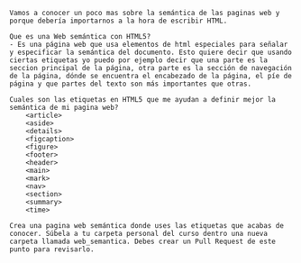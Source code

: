    Vamos a conocer un poco mas sobre la semántica de las paginas web y porque debería importarnos a la hora de escribir HTML.

    Que es una Web semántica con HTML5?
    - Es una página web que usa elementos de html especiales para señalar y especificar la semántica del documento. Esto quiere decir que usando ciertas etiquetas yo puedo por ejemplo decir que una parte es la seccion principal de la página, otra parte es la sección de navegación de la página, dónde se encuentra el encabezado de la página, el píe de página y que partes del texto son más importantes que otras. 

    Cuales son las etiquetas en HTML5 que me ayudan a definir mejor la semántica de mi pagina web?
        <article>
        <aside>
        <details>
        <figcaption>
        <figure>
        <footer>
        <header>
        <main>
        <mark>
        <nav>
        <section>
        <summary>
        <time>

    Crea una pagina web semántica donde uses las etiquetas que acabas de conocer. Súbela a tu carpeta personal del curso dentro una nueva carpeta llamada web_semantica. Debes crear un Pull Request de este punto para revisarlo.